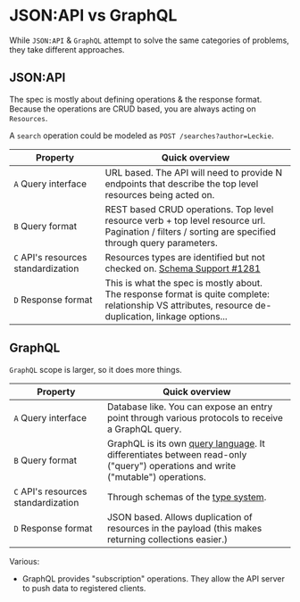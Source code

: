 # JSON:API vs GraphQL

While `JSON:API` & `GraphQL` attempt to solve the same categories of problems, they take different approaches.

## JSON:API

The spec is mostly about defining operations & the response format.
Because the operations are CRUD based, you are always acting on `Resources`.

A `search` operation could be modeled as `POST /searches?author=Leckie`.

| Property | Quick overview |
| -------- | -------- |
| `A` Query interface | URL based. The API will need to provide N endpoints that describe the top level resources being acted on. |
| `B` Query format | REST based CRUD operations. Top level resource verb + top level resource url. Pagination / filters / sorting are specified through query parameters. |
| `C` API's resources standardization | Resources types are identified but not checked on. [Schema Support #1281](https://github.com/json-api/json-api/issues/1281) |
| `D` Response format | This is what the spec is mostly about.<br> The response format is quite complete: relationship VS attributes, resource de-duplication, linkage options... |

## GraphQL

`GraphQL` scope is larger, so it does more things.

| Property | Quick overview |
| -------- | -------- |
| `A` Query interface | Database like. You can expose an entry point through various protocols to receive a GraphQL query. |
| `B` Query format | GraphQL is its own [query language](https://spec.graphql.org/June2018/#sec-Language.Operations). It differentiates between read-only ("query") operations and write ("mutable") operations. |
| `C` API's resources standardization | Through schemas of the [type system](https://spec.graphql.org/June2018/#sec-Schema). |
| `D` Response format | JSON based. Allows duplication of resources in the payload (this makes returning collections easier.) |

Various:
- GraphQL provides "subscription" operations. They allow the API server to push data to registered clients.
